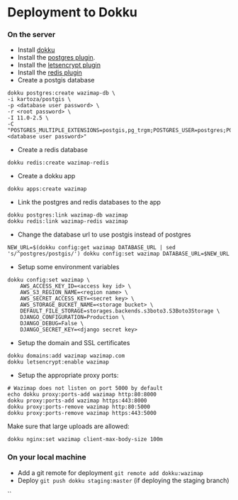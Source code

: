 # Deployment to Dokku

### On the server

* Install [dokku](https://dokku.com/)
* Install the [postgres plugin](https://github.com/dokku/dokku-postgres).
* Install the [letsencrypt plugin](https://github.com/dokku/dokku-letsencrypt)
* Install the [redis plugin](https://github.com/dokku/dokku-redis)
* Create a postgis database 

```text
dokku postgres:create wazimap-db \
-i kartoza/postgis \
-p <database user password> \
-r <root password> \
-I 11.0-2.5 \
-C "POSTGRES_MULTIPLE_EXTENSIONS=postgis,pg_trgm;POSTGRES_USER=postgres;POSTGRES_PASS=<database user password>"
```

* Create a redis database

```text
dokku redis:create wazimap-redis
```

* Create a dokku app 

```text
dokku apps:create wazimap
```

* Link the postgres and redis databases to the app 

```text
dokku postgres:link wazimap-db wazimap
dokku redis:link wazimap-redis wazimap
```

* Change the database url to use postgis instead of postgres 

```text
NEW_URL=$(dokku config:get wazimap DATABASE_URL | sed 's/^postgres/postgis/') dokku config:set wazimap DATABASE_URL=$NEW_URL
```

* Setup some environment variables

```text
dokku config:set wazimap \
    AWS_ACCESS_KEY_ID=<access key id> \
    AWS_S3_REGION_NAME=<region name> \
    AWS_SECRET_ACCESS_KEY=<secret key> \
    AWS_STORAGE_BUCKET_NAME=<storage bucket> \
    DEFAULT_FILE_STORAGE=storages.backends.s3boto3.S3Boto3Storage \
    DJANGO_CONFIGURATION=Production \
    DJANGO_DEBUG=False \
    DJANGO_SECRET_KEY=<django secret key>
```

* Setup the domain and SSL certificates

```text
dokku domains:add wazimap wazimap.com
dokku letsencrypt:enable wazimap
```

* Setup the appropriate proxy ports:

```text
# Wazimap does not listen on port 5000 by default
echo dokku proxy:ports-add wazimap http:80:8000
dokku proxy:ports-add wazimap https:443:8000
dokku proxy:ports-remove wazimap http:80:5000
dokku proxy:ports-remove wazimap https:443:5000
```

Make sure that large uploads are allowed:

```text
dokku nginx:set wazimap client-max-body-size 100m
```

### On your local machine

* Add a git remote for deployment `git remote add dokku:wazimap`
* Deploy `git push dokku staging:master` \(if deploying the staging branch\)

\`\`

